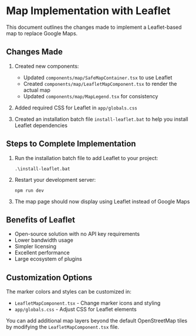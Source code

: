 # Map Implementation with Leaflet

This document outlines the changes made to implement a Leaflet-based map to replace Google Maps.

## Changes Made

1. Created new components:
   - Updated `components/map/SafeMapContainer.tsx` to use Leaflet
   - Created `components/map/LeafletMapComponent.tsx` to render the actual map
   - Updated `components/map/MapLegend.tsx` for consistency

2. Added required CSS for Leaflet in `app/globals.css`

3. Created an installation batch file `install-leaflet.bat` to help you install Leaflet dependencies

## Steps to Complete Implementation

1. Run the installation batch file to add Leaflet to your project:
   ```
   .\install-leaflet.bat
   ```

2. Restart your development server:
   ```
   npm run dev
   ```

3. The map page should now display using Leaflet instead of Google Maps

## Benefits of Leaflet

- Open-source solution with no API key requirements
- Lower bandwidth usage
- Simpler licensing
- Excellent performance
- Large ecosystem of plugins

## Customization Options

The marker colors and styles can be customized in:
- `LeafletMapComponent.tsx` - Change marker icons and styling
- `app/globals.css` - Adjust CSS for Leaflet elements

You can add additional map layers beyond the default OpenStreetMap tiles by modifying the `LeafletMapComponent.tsx` file.
